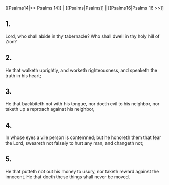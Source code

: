 [[Psalms14|<< Psalms 14]] | [[Psalms|Psalms]] | [[Psalms16|Psalms 16 >>]]
## 1.
Lord, who shall abide in thy tabernacle? Who shall dwell in thy holy hill of Zion?
## 2.
He that walketh uprightly, and worketh righteousness, and speaketh the truth in his heart;
## 3.
He that backbiteth not with his tongue, nor doeth evil to his neighbor, nor taketh up a reproach against his neighbor,
## 4.
In whose eyes a vile person is contemned; but he honoreth them that fear the Lord, sweareth not falsely to hurt any man, and changeth not;
## 5.
He that putteth not out his money to usury, nor taketh reward against the innocent. He that doeth these things shall never be moved.


